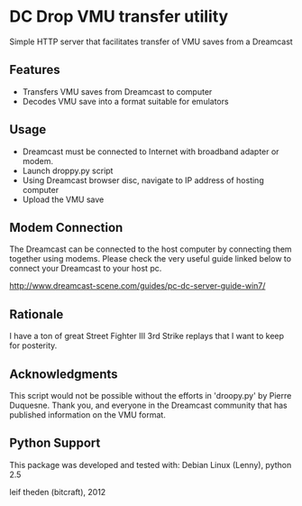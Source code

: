 DC Drop VMU transfer utility
============================

Simple HTTP server that facilitates transfer of VMU saves from a Dreamcast


Features
--------

* Transfers VMU saves from Dreamcast to computer
* Decodes VMU save into a format suitable for emulators


Usage
-----

* Dreamcast must be connected to Internet with broadband adapter or modem.
* Launch droppy.py script
* Using Dreamcast browser disc, navigate to IP address of hosting computer
* Upload the VMU save


Modem Connection
----------------

The Dreamcast can be connected to the host computer by connecting them together
using modems.  Please check the very useful guide linked below to connect your
Dreamcast to your host pc.

http://www.dreamcast-scene.com/guides/pc-dc-server-guide-win7/


Rationale
---------

I have a ton of great Street Fighter III 3rd Strike replays that I want to keep
for posterity.


Acknowledgments
---------------

This script would not be possible without the efforts in 'droopy.py' by Pierre
Duquesne.  Thank you, and everyone in the Dreamcast community that has
published information on the VMU format.


Python Support
--------------

This package was developed and tested with:
Debian Linux (Lenny), python 2.5


leif theden (bitcraft), 2012

